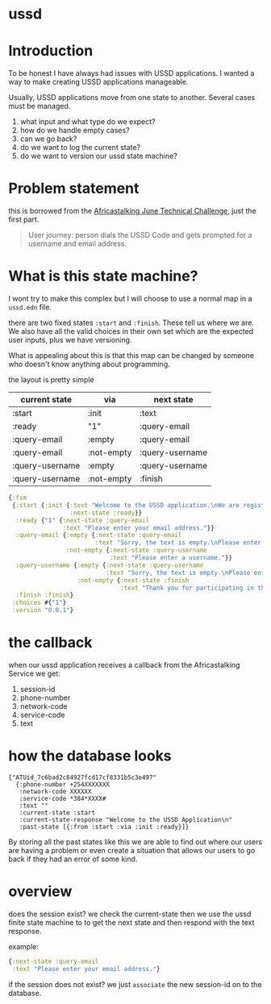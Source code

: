 # ussd


# Introduction

To be honest I have always had issues with USSD applications. I wanted a way to make creating USSD applications manageable.

Usually, USSD applications move from one state to another. Several cases must be managed. 

1. what input and what type do we expect?
2. how do we handle empty cases?
3. can we go back? 
4. do we want to log the current state?
5. do we want to version our ussd state machine?



# Problem statement
this is borrowed from the [Africastalking June Technical Challenge](https://github.com/AfricasTalkingTalent/TechnicalChallengeJune2019), just the first part.
> User journey: person dials the USSD Code and gets prompted for a username and email address. 

# What is this state machine?

I wont try to make this complex but I will choose to use a normal map in a `ussd.edn` file.

there are two fixed states `:start` and `:finish`. These tell us where we are. We also have all the valid choices in their own set which are the expected user inputs, plus we have versioning. 

What is appealing about this is that this map can be changed by someone who doesn't know anything about programming. 

the layout is pretty simple

| current state | via | next state |
|-------| ------| ----- |
| :start | :init | :text |
| :ready | "1" | :query-email |
| :query-email | :empty | :query-email |
| :query-email | :not-empty | :query-username |
| :query-username | :empty | :query-username |
| :query-username | :not-empty | :finish |


```clojure
{:fsm
 {:start {:init {:text "Welcome to the USSD application.\nWe are registering users.\nPress 1 to continue or just cancel.",
                 :next-state :ready}}
  :ready {"1" {:next-state :query-email
               :text "Please enter your email address."}}
  :query-email {:empty {:next-state :query-email
                        :text "Sorry, the text is empty.\nPlease enter an email"}
                :not-empty {:next-state :query-username
                            :text "Please enter a username."}}
  :query-username {:empty {:next-state :query-username
                           :text "Sorry, the text is empty.\nPlease enter a username"}
                   :not-empty {:next-state :finish
                               :text "Thank you for participating in the registration."}}
  :finish :finish}
 :choices #{"1"}
 :version "0.0.1"}

```

# the callback

when our ussd application receives a callback from the Africastalking Service we get:

1. session-id
2. phone-number
3. network-code
4. service-code
5. text

# how the database looks
```
{"ATUid_7c6bad2c84927fcd17cf8331b5c3e497"
  {:phone-number +254XXXXXXX
   :network-code XXXXXX
   :service-code *384*XXXX#
   :text ""
   :current-state :start
   :current-state-response "Welcome to the USSD Application\n"
   :past-state [{:from :start :via :init :ready}]}
```

By storing all the past states like this we are able to find out where our users are having a problem or even create a situation that allows our users to go back if they had an error of some kind.

# overview 

does the session exist? we check the current-state then we use the ussd finite state machine to to get the next state and then respond with the text response. 

example:

```clojure
{:next-state :query-email
 :text "Please enter your email address."}
``` 

if the session does not exist? we just `associate` the new session-id on to the database.


